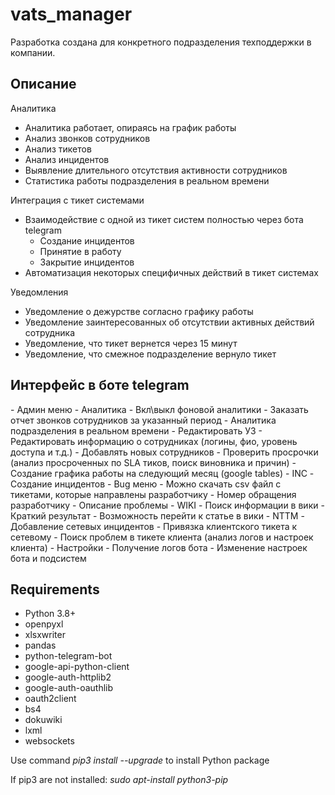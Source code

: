 # vats_manager

Разработка создана для конкретного подразделения техподдержки в компании.  

<h2>Описание</h2>

Аналитика
- Аналитика работает, опираясь на график работы
- Анализ звонков сотрудников
- Анализ тикетов
- Анализ инцидентов
- Выявление длительного отсутствия активности сотрудников
- Статистика работы подразделения в реальном времени

Интеграция с тикет системами
- Взаимодействие с одной из тикет систем полностью через бота telegram
  - Создание инцидентов
  - Принятие в работу
  - Закрытие инцидентов
- Автоматизация некоторых специфичных действий в тикет системах

Уведомления
- Уведомление о дежурстве согласно графику работы
- Уведомление заинтересованных об отсутствии активных действий сотрудника
- Уведомление, что тикет вернется через 15 минут
- Уведомление, что смежное подразделение вернуло тикет

<h2>Интерфейс в боте telegram</h2>
- Админ меню
  - Аналитика
    - Вкл\выкл фоновой аналитики
    - Заказать отчет звонков сотрудников за указанный период
    - Аналитика подразделения в реальном времени
  - Редактировать УЗ
    - Редактировать информацию о сотрудниках (логины, фио, уровень доступа и т.д.)
    - Добавлять новых сотрудников
  - Проверить просрочки (анализ просроченных по SLA тиков, поиск виновника и причин)
  - Создание графика работы на следующий месяц (google tables)
- INC
  - Создание инцидентов
- Bug меню
  - Можно скачать csv файл с тикетами, которые направлены разработчику
    - Номер обращения разработчику
    - Описание проблемы
- WIKI
  - Поиск информации в вики
  - Краткий результат
  - Возможность перейти к статье в вики
- NTTM
  - Добавление сетевых инцидентов
  - Привязка клиентского тикета к сетевому
  - Поиск проблем в тикете клиента (анализ логов и настроек клиента)
- Настройки
  - Получение логов бота
  - Изменение настроек бота и подсистем

<h2>Requirements</h2>

- Python 3.8+
- openpyxl
- xlsxwriter
- pandas
- python-telegram-bot
- google-api-python-client 
- google-auth-httplib2 
- google-auth-oauthlib
- oauth2client
- bs4
- dokuwiki
- lxml
- websockets

Use command *pip3 install --upgrade* to install Python package

If pip3 are not installed: *sudo apt-install python3-pip*

